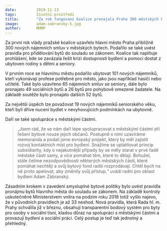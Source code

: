 ```yaml
---
date:         2019-11-13
tags:         životní-prostředí
title:        "Za rok fungování koalice pronajala Praha 300 městských bytů"
image: 	      adam-zabransky-5.jpg
author:       MHMP
---
```


Za první rok vlády pražské koalice uzavřelo hlavní město Praha přibližně 300 nových nájemních smluv v městských bytech. Podařilo se také uvést pravidla pro přidělování bytů do souladu se zákonem. Koalice tak naplňuje prohlášení, kde se zavázala řešit krizi dostupnosti bydlení a pomoci dostat z ubytoven rodiny s dětmi a seniory.

V prvním roce se hlavnímu městu podařilo ubytovat 101 nových nájemníků, kteří vykonávají profese potřebné pro město, jako jsou například hasiči nebo učitelé. Také bylo uzavřeno 65 nájemních smluv se seniory, dále bylo pronajato 49 sociálních bytů a 26 bytů pro pohybově omezené žadatele. Na základě soutěže bylo pronajato dalších 52 bytů.

Za největší úspěch lze považovat 19 nových nájemníků seniorského věku, kteří byli dříve nuceni bydlet v nevyhovujících podmínkách na ubytovně.

Daří se také spolupráce s městskými částmi. 

> „Jsem rád, že se nám daří lépe spolupracovat s městskými částmi při řešení bytové nouze jejich občanů. Postupně s nimi uzavíráme memoranda a podali jsme evropský projekt, který by měl zajistit rozvoj kontaktních míst pro bydlení. Snažíme se uplatňovat princip subsidiarity, kdy o nejakutnější případy by se měly starat v prvé řadě městské části samy, a více pomáhat těm, které to dělají. Bohužel, stále čelíme nezodpovědnosti některých městských částí, které pomáhat nechtějí a svůj bytový fond radši rozprodávají. Chtěl bych na ně proto apelovat, aby změnily svůj přístup,“ uvádí radní pro oblast bydlení Adam Zábranský.

Zásadním krokem v zavedení smysluplné bytové politiky bylo uvést pravidla pronájmu bytů hlavního města do souladu se zákonem. Na základě kontroly uskutečněné Ministerstvem vnitra na podzim roku 2018 totiž vyšlo najevo, že v původních pravidlech je až 33 neshod. Nová pravidla, která Rada hl. m. Prahy schválila již v březnu, obsahují transparentní bodový systém pro byty pro osoby v sociální tísni, kladou důraz na spolupráci s městskými částmi a provazují bydlení a sociální práci. Celý postup je teď tak jednotný a přehledný.
